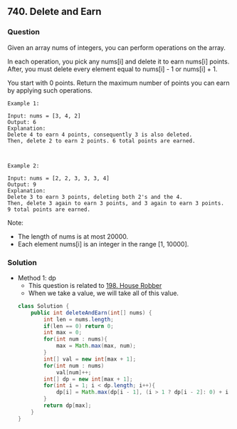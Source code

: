 ## 740. Delete and Earn

### Question
Given an array nums of integers, you can perform operations on the array.

In each operation, you pick any nums[i] and delete it to earn nums[i] points. After, you must delete every element equal to nums[i] - 1 or nums[i] + 1.

You start with 0 points. Return the maximum number of points you can earn by applying such operations.

```
Example 1:

Input: nums = [3, 4, 2]
Output: 6
Explanation:
Delete 4 to earn 4 points, consequently 3 is also deleted.
Then, delete 2 to earn 2 points. 6 total points are earned.



Example 2:

Input: nums = [2, 2, 3, 3, 3, 4]
Output: 9
Explanation:
Delete 3 to earn 3 points, deleting both 2's and the 4.
Then, delete 3 again to earn 3 points, and 3 again to earn 3 points.
9 total points are earned.
```

Note:
* The length of nums is at most 20000.
* Each element nums[i] is an integer in the range [1, 10000].

### Solution
* Method 1: dp
  * This question is related to [198. House Robber](https://github.com/Seanforfun/Algorithm-and-Leetcode/blob/master/leetcode/198.%20House%20Robber.md)
  * When we take a value, we will take all of this value.
  ```Java
  class Solution {
      public int deleteAndEarn(int[] nums) {
          int len = nums.length;
          if(len == 0) return 0;
          int max = 0;
          for(int num : nums){            
              max = Math.max(max, num);
          }
          int[] val = new int[max + 1];
          for(int num : nums)
              val[num]++;
          int[] dp = new int[max + 1];
          for(int i = 1; i < dp.length; i++){
              dp[i] = Math.max(dp[i - 1], (i > 1 ? dp[i - 2]: 0) + i * val[i]);
          }
          return dp[max];
      }
  }
  ```
